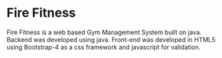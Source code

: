 # Fire Fitness

Fire Fitness is a web based Gym Management System built on java.
Backend was developed using java.
Front-end was developed in HTML5 using Bootstrap-4 as a css framework and javascript for validation.
